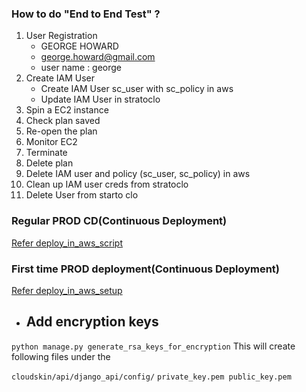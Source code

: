 
### How to do "End to End Test" ?
1. User Registration
   -  GEORGE HOWARD
   -  george.howard@gmail.com
   -  user name : george
2. Create IAM User 
    - Create IAM User sc_user with sc_policy in aws
    - Update IAM User in stratoclo
3. Spin a EC2 instance
4. Check plan saved
5. Re-open the plan
6. Monitor EC2 
7. Terminate
8. Delete plan
9.  Delete IAM user and policy (sc_user, sc_policy) in aws
10. Clean up IAM user creds from stratoclo
11. Delete User from starto clo

### Regular PROD CD(Continuous Deployment)
[Refer deploy_in_aws_script](deploy_in_aws_script.sh)

### First time PROD deployment(Continuous Deployment)
[Refer deploy_in_aws_setup](deploy_in_aws_setup.sh)

- ## Add encryption keys
`python manage.py generate_rsa_keys_for_encryption`
This will create following files under the 

`cloudskin/api/django_api/config/`
    `private_key.pem public_key.pem`

